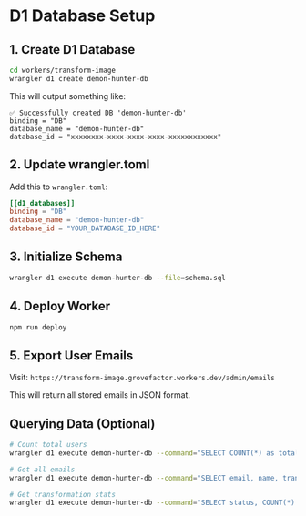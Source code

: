 # D1 Database Setup

## 1. Create D1 Database

```bash
cd workers/transform-image
wrangler d1 create demon-hunter-db
```

This will output something like:
```
✅ Successfully created DB 'demon-hunter-db'
binding = "DB"
database_name = "demon-hunter-db"
database_id = "xxxxxxxx-xxxx-xxxx-xxxx-xxxxxxxxxxxx"
```

## 2. Update wrangler.toml

Add this to `wrangler.toml`:

```toml
[[d1_databases]]
binding = "DB"
database_name = "demon-hunter-db"
database_id = "YOUR_DATABASE_ID_HERE"
```

## 3. Initialize Schema

```bash
wrangler d1 execute demon-hunter-db --file=schema.sql
```

## 4. Deploy Worker

```bash
npm run deploy
```

## 5. Export User Emails

Visit: `https://transform-image.grovefactor.workers.dev/admin/emails`

This will return all stored emails in JSON format.

## Querying Data (Optional)

```bash
# Count total users
wrangler d1 execute demon-hunter-db --command="SELECT COUNT(*) as total FROM users"

# Get all emails
wrangler d1 execute demon-hunter-db --command="SELECT email, name, transform_count FROM users ORDER BY created_at DESC"

# Get transformation stats
wrangler d1 execute demon-hunter-db --command="SELECT status, COUNT(*) as count FROM transformations GROUP BY status"
```
